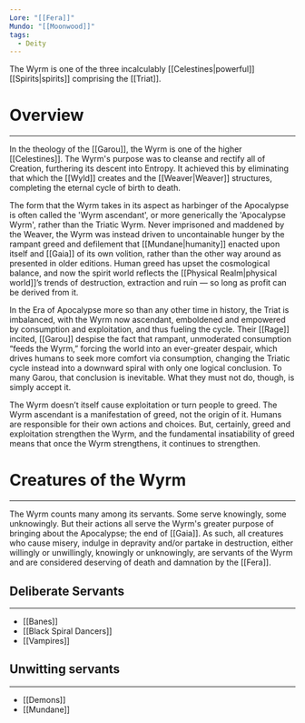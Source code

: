 ```yaml
---
Lore: "[[Fera]]"
Mundo: "[[Moonwood]]"
tags:
  - Deity
---
```

The Wyrm is one of the three incalculably [[Celestines|powerful]] [[Spirits|spirits]] comprising the [[Triat]].
# Overview
---
In the theology of the [[Garou]], the Wyrm is one of the higher [[Celestines]]. The Wyrm's purpose was to cleanse and rectify all of Creation, furthering its descent into Entropy. It achieved this by eliminating that which the [[Wyld]] creates and the [[Weaver|Weaver]] structures, completing the eternal cycle of birth to death.

The form that the Wyrm takes in its aspect as harbinger of the Apocalypse is often called the 'Wyrm ascendant', or more generically the 'Apocalypse Wyrm', rather than the Triatic Wyrm. Never imprisoned and maddened by the Weaver, the Wyrm was instead driven to uncontainable hunger by the rampant greed and defilement that [[Mundane|humanity]] enacted upon itself and [[Gaia]] of its own volition, rather than the other way around as presented in older editions. Human greed has upset the cosmological balance, and now the spirit world reflects the [[Physical Realm|physical world]]’s trends of destruction, extraction and ruin — so long as profit can be derived from it.

In the Era of Apocalypse more so than any other time in history, the Triat is imbalanced, with the Wyrm now ascendant, emboldened and empowered by consumption and exploitation, and thus fueling the cycle. Their [[Rage]] incited, [[Garou]] despise the fact that rampant, unmoderated consumption “feeds the Wyrm,” forcing the world into an ever-greater despair, which drives humans to seek more comfort via consumption, changing the Triatic cycle instead into a downward spiral with only one logical conclusion. To many Garou, that conclusion is inevitable. What they must not do, though, is simply accept it. 

The Wyrm doesn’t itself cause exploitation or turn people to greed. The Wyrm ascendant is a manifestation of greed, not the origin of it. Humans are responsible for their own actions and choices. But, certainly, greed and exploitation strengthen the Wyrm, and the fundamental insatiability of greed means that once the Wyrm strengthens, it continues to strengthen.
# Creatures of the Wyrm
---
The Wyrm counts many among its servants. Some serve knowingly, some unknowingly. But their actions all serve the Wyrm's greater purpose of bringing about the Apocalypse; the end of [[Gaia]]. As such, all creatures who cause misery, indulge in depravity and/or partake in destruction, either willingly or unwillingly, knowingly or unknowingly, are servants of the Wyrm and are considered deserving of death and damnation by the [[Fera]].
## Deliberate Servants
---
- [[Banes]]
- [[Black Spiral Dancers]]
- [[Vampires]]
## Unwitting servants
---
- [[Demons]]
- [[Mundane]]